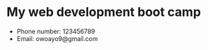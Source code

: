 <!DOCTYPE html>
<html lang="en">
<head>
    <meta charset="UTF-8">
    <meta http-equiv="X-UA-Compatible" content="IE=edge">
    <meta name="viewport" content="width=device-width, initial-scale=1.0">
    <link rel="stylesheet" href="css/styles.css">
</head>
<body>
    <h1>My web development boot camp</h1>
    <ul>
        <li>Phone number: 123456789</li>
        <li>Email: owoayo9@gmail.com</li>
    </ul>
</body>
</html>
